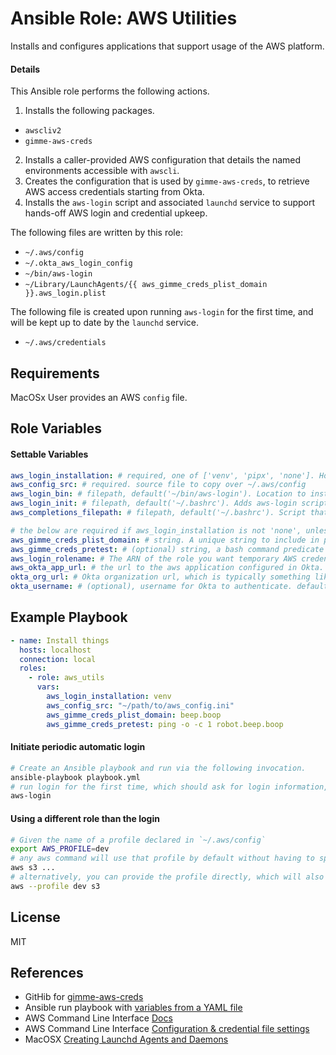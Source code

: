 # Ansible Role: AWS Utilities
Installs and configures applications that support usage of the AWS platform.

#### Details
This Ansible role performs the following actions.
1. Installs the following packages.
  - `awscliv2`
  - `gimme-aws-creds`
2. Installs a caller-provided AWS configuration that details the named environments accessible with `awscli`.
3. Creates the configuration that is used by `gimme-aws-creds`, to retrieve AWS access credentials starting from Okta.
4. Installs the `aws-login` script and associated `launchd` service to support hands-off AWS login and credential upkeep.

The following files are written by this role:
- `~/.aws/config`
- `~/.okta_aws_login_config`
- `~/bin/aws-login`
- `~/Library/LaunchAgents/{{ aws_gimme_creds_plist_domain }}.aws_login.plist`

The following file is created upon running `aws-login` for the first time, and will be kept up to date by the `launchd` service.
- `~/.aws/credentials`

## Requirements
MacOSx
User provides an AWS `config` file.

## Role Variables

#### Settable Variables

```yaml
aws_login_installation: # required, one of ['venv', 'pipx', 'none']. How to install AWS login automation service.
aws_config_src: # required. source file to copy over ~/.aws/config
aws_login_bin: # filepath, default('~/bin/aws-login'). Location to install `aws-login` script to.
aws_login_init: # filepath, default('~/.bashrc'). Adds aws-login script to PATH
aws_completions_filepath: # filepath, default('~/.bashrc'). Script that loads aws completions.

# the below are required if aws_login_installation is not 'none', unless otherwise stated as optional
aws_gimme_creds_plist_domain: # string. A unique string to include in plist filename and other XML attribute
aws_gimme_creds_pretest: # (optional) string, a bash command predicate for login
aws_login_rolename: # The ARN of the role you want temporary AWS credentials for. The reserved word 'all' can be used to get and store credentials for every role the user is permissioned for.
aws_okta_app_url: # the url to the aws application configured in Okta.
okta_org_url: # Okta organization url, which is typically something like https://companyname.okta.com
okta_username: # (optional), username for Okta to authenticate. default: host's $USER
```

## Example Playbook
```yaml
- name: Install things
  hosts: localhost
  connection: local
  roles:
    - role: aws_utils
      vars:
        aws_login_installation: venv
        aws_config_src: "~/path/to/aws_config.ini"
        aws_gimme_creds_plist_domain: beep.boop
        aws_gimme_creds_pretest: ping -o -c 1 robot.beep.boop
```

#### Initiate periodic automatic login
```bash
# Create an Ansible playbook and run via the following invocation.
ansible-playbook playbook.yml
# run login for the first time, which should ask for login information, and store it in the keychain. You will not need to do this again, unless you rerun this role.
aws-login
```

#### Using a different role than the login
```bash
# Given the name of a profile declared in `~/.aws/config`
export AWS_PROFILE=dev
# any aws command will use that profile by default without having to specify it.  For example:
aws s3 ...
# alternatively, you can provide the profile directly, which will also override the ENV variable if it is set
aws --profile dev s3
```

## License

MIT

## References
* GitHib for [gimme-aws-creds](https://github.com/Nike-Inc/gimme-aws-creds)
* Ansible run playbook with [variables from a YAML file](https://docs.ansible.com/ansible/latest/user_guide/playbooks_variables.html#vars-from-a-json-or-yaml-file)
* AWS Command Line Interface [Docs](https://docs.aws.amazon.com/cli/index.html)
* AWS Command Line Interface [Configuration & credential file settings](https://docs.aws.amazon.com/cli/latest/userguide/cli-configure-files.html)
* MacOSX [Creating Launchd Agents and Daemons](https://developer.apple.com/library/archive/documentation/MacOSX/Conceptual/BPSystemStartup/Chapters/CreatingLaunchdJobs.html#//apple_ref/doc/uid/10000172i-SW7-BCIEDDBJ)
